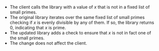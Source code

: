 - The client calls the library with a value of *x* that is not in a fixed list of small primes.
- The original library iterates over the same fixed list of small primes checking if *x* is evenly divisible by any of them. If so, the library returns 0, indicating that *x* is prime.
- The updated library adds a check to ensure that *x* is not in fact one of the small primes.
- The change does not affect the client.
